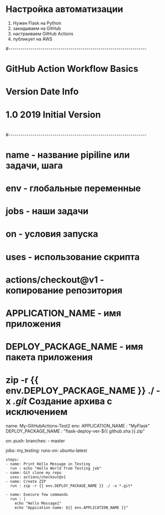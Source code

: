# Настройка автоматизации
1. Нужен Flask на Python
2. закидываем на GitHub
3. настраиваем GitHub Actions 
4. публикует на AWS

#---------------------------------------------------------------------
# GitHub Action Workflow Basics
#
# Version      Date        Info
# 1.0          2019        Initial Version
#
#---------------------------------------------------------------------
# name - название pipiline или задачи, шага
# env - глобальные переменные
# jobs - наши задачи
# on - условия запуска
# uses - использование скрипта
# actions/checkout@v1 - копирование репозитория
# APPLICATION_NAME - имя приложения
# DEPLOY_PACKAGE_NAME - имя пакета приложения
# zip -r {{ env.DEPLOY_PACKAGE_NAME }} ./ -x *.git* Создание архива с исключением
name: My-GitHubActions-Test2
env:
  APPLICATION_NAME    : "MyFlask"
  DEPLOY_PACKAGE_NAME : "flask-deploy-ver-${{ github.sha }}.zip"

on: 
  push:
    branches: 
      - master

jobs:
  my_testing:
    runs-on: ubuntu-latest

    steps:
    - name: Print Hello Message in Testing
      run : echo "Hello World from Testing job"
    - name: Git clone my repo
      uses: actions/checkout@v1 
    - name: Create ZIP
      run : zip -r {{ env.DEPLOY_PACKAGE_NAME }} ./ -x *.git*
    
    - name: Execure few commands
      run : |
        echo "Hello Message1"
        echo "Appication name: ${{ env.APPLICATION_NAME }}"